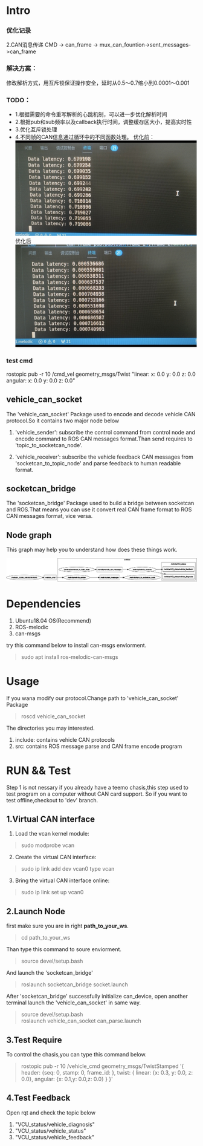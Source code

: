#	Intro
### 优化记录
2.CAN消息传递
CMD -> can_frame -> mux_can_fountion->sent_messages->can_frame
### 解决方案：
修改解析方式，用互斥锁保证操作安全，延时从0.5～0.7缩小到0.0001～0.001
### TODO：
- 1.根据需要的命令重写解析的心跳机制，可以进一步优化解析时间
- 2.根据pub和sub频率以及callback执行时间，调整缓存区大小，提高实时性
- 3.优化互斥锁处理
- 4.不同帧的CAN信息通过循环中的不同函数处理。
优化前：
![penv](./png/shit.jpg)
优化后
![now](./png/now.jpg)
### test cmd
 rostopic pub -r 10 /cmd_vel geometry_msgs/Twist "linear:
  x: 0.0
  y: 0.0
  z: 0.0
angular:
  x: 0.0
  y: 0.0
  z: 0.0" 

##  vehicle_can_socket
The 'vehicle_can_socket' Package used to encode and decode vehicle CAN protocol.So it contains two major node below
1.  'vehicle_sender': subscribe the control command from control node and encode command to ROS CAN messages format.Than send requires to 'topic_to_socketcan_node'.

2.  'vehicle_receiver': subscribe the vehicle feedback CAN messages from 'socketcan_to_topic_node' and parse feedback to human readable format.

##  socketcan_bridge
The 'socketcan_bridge' Package used to build a bridge between socketcan and ROS.That means you can use it convert real CAN frame format to ROS CAN messages format, vice versa.

##  Node graph
This graph may help you to understand how does these things work.

![rosgraph](./rosgraph.png)


#	Dependencies
1.  Ubuntu18.04 OS(Recommend)
2.  ROS-melodic
3.  can-msgs

try this command below to install can-msgs enviorment.
>	sudo apt install ros-melodic-can-msgs


#	Usage
If you wana modify our protocol.Change path to 'vehicle_can_socket' Package
> roscd vehicle_can_socket

The directories you may interested.
1.	include: contains vehicle CAN protocols
2.	src: contains ROS message parse and CAN frame encode program


#	RUN && Test
Step 1 is not nessary if you already have a teemo chasis,this step used to test program on a computer without CAN card support.
So if you want to test offline,checkout to 'dev' branch.

##	1.Virtual CAN interface 
1.	Load the vcan kernel module: 
> sudo modprobe vcan
2.	Create the virtual CAN interface: 
> sudo ip link add dev vcan0 type vcan
3.	Bring the virtual CAN interface online: 
> sudo ip link set up vcan0

##  2.Launch Node
first make sure you are in right **path_to_your_ws**.
> cd path_to_your_ws

Than type this command to soure enviorment.
> source devel/setup.bash

And launch the 'socketcan_bridge'
> roslaunch socketcan_bridge socket.launch

After 'socketcan_bridge' successfully initialize can_device, open another terminal launch the 'vehicle_can_socket' in same way.
> source devel/setup.bash   \
> roslaunch vehicle_can_socket can_parse.launch

##  3.Test Require
To control the chasis,you can type this command below.
>rostopic pub -r 10 /vehicle_cmd geometry_msgs/TwistStamped '{
header: {seq: 0, stamp: 0, frame_id: },
twist: {
linear: {x: 0.3, y: 0.0, z: 0.0},
angular: {x: 0.1,y: 0.0,z: 0.0}
}
}'

##  4.Test Feedback
Open rqt and check the topic below

1.  "VCU_status/vehicle_diagnosis"
2.  "VCU_status/vehicle_status"
3.  "VCU_status/vehicle_feedback"
